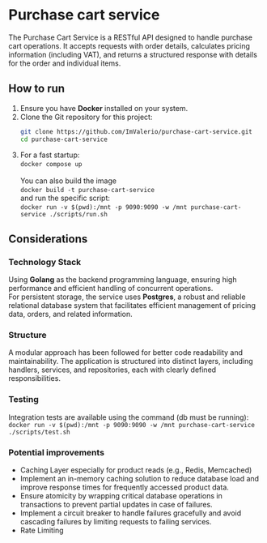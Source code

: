 # Purchase cart service

The Purchase Cart Service is a RESTful API designed to handle purchase cart operations. It accepts requests with order details, calculates pricing information (including VAT), and returns a structured response with details for the order and individual items.

## How to run

1. Ensure you have **Docker** installed on your system.
2. Clone the Git repository for this project:
   ```bash
   git clone https://github.com/ImValerio/purchase-cart-service.git
   cd purchase-cart-service
   ```
3. For a fast startup:\
    `docker compose up`\
    \
    You can also build the image\
   `docker build -t purchase-cart-service`\
   and run the specific script:\
    `docker run -v $(pwd):/mnt -p 9090:9090 -w /mnt purchase-cart-service ./scripts/run.sh`

## Considerations

### Technology Stack

Using **Golang** as the backend programming language, ensuring high performance and efficient handling of concurrent operations.\
For persistent storage, the service uses **Postgres**, a robust and reliable relational database system that facilitates efficient management of pricing data, orders, and related information.

### Structure

A modular approach has been followed for better code readability and maintainability. The application is structured into distinct layers, including handlers, services, and repositories, each with clearly defined responsibilities.

### Testing

Integration tests are available using the command (db must be running):\
`docker run -v $(pwd):/mnt -p 9090:9090 -w /mnt purchase-cart-service ./scripts/test.sh`

### Potential improvements

- Caching Layer especially for product reads (e.g., Redis, Memcached)
- Implement an in-memory caching solution to reduce database load and improve response times for frequently accessed product data.
- Ensure atomicity by wrapping critical database operations in transactions to prevent partial updates in case of failures.
- Implement a circuit breaker to handle failures gracefully and avoid cascading failures by limiting requests to failing services.
- Rate Limiting 
